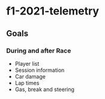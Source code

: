 # f1-2021-telemetry

## Goals

### During and after Race

- Player list
- Session information
- Car damage
- Lap times
- Gas, break and steering
